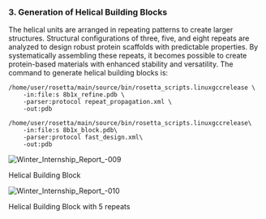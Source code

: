 ### 3. Generation of Helical Building Blocks
The helical units are arranged in repeating patterns to create larger structures. Structural configurations of three, five, and eight repeats are analyzed to design robust protein scaffolds with predictable properties. By systematically assembling these repeats, it becomes possible to create protein-based materials with enhanced stability and versatility. The command to generate helical building blocks is:
```
/home/user/rosetta/main/source/bin/rosetta_scripts.linuxgccrelease \
    -in:file:s 8b1x_refine.pdb \
    -parser:protocol repeat_propagation.xml \
    -out:pdb
```
```
/home/user/rosetta/main/source/bin/rosetta_scripts.linuxgccrelease\
    -in:file:s 8b1x_block.pdb\
    -parser:protocol fast_design.xml\
    -out:pdb
```

![Winter_Internship_Report_-009](https://github.com/user-attachments/assets/3bfb679a-7f8b-4fcd-8652-193d40e71bd4)

Helical Building Block 

![Winter_Internship_Report_-010](https://github.com/user-attachments/assets/c5917a8d-cac6-40e4-869e-fa1319fa5c6a)

Helical Building Block with 5 repeats

